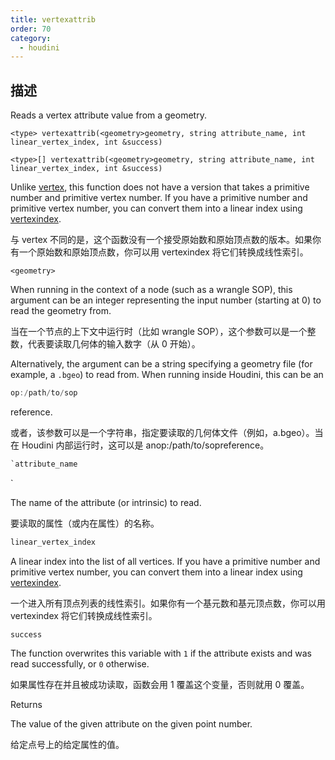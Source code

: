 ```yaml
---
title: vertexattrib
order: 70
category:
  - houdini
---
```

    
## 描述

Reads a vertex attribute value from a geometry.

`<type> vertexattrib(<geometry>geometry, string attribute_name, int linear_vertex_index, int &success)`

`<type>[] vertexattrib(<geometry>geometry, string attribute_name, int linear_vertex_index, int &success)`

Unlike [vertex](vertex.html "Reads a vertex attribute value from a
geometry."), this function does not have a version that takes a primitive
number and primitive vertex number. If you have a primitive number and
primitive vertex number, you can convert them into a linear index using
[vertexindex](vertexindex.html "Converts a primitive/vertex pair into a linear
vertex.").

与 vertex 不同的是，这个函数没有一个接受原始数和原始顶点数的版本。如果你有一个原始数和原始顶点数，你可以用 vertexindex 将它们转换成线性索引。

`<geometry>`

When running in the context of a node (such as a wrangle SOP), this argument
can be an integer representing the input number (starting at 0) to read the
geometry from.

当在一个节点的上下文中运行时（比如 wrangle SOP），这个参数可以是一个整数，代表要读取几何体的输入数字（从 0 开始）。

Alternatively, the argument can be a string specifying a geometry file (for
example, a `.bgeo`) to read from. When running inside Houdini, this can be an

```c
op:/path/to/sop
```

reference.

或者，该参数可以是一个字符串，指定要读取的几何体文件（例如，a.bgeo）。当在 Houdini 内部运行时，这可以是 anop:/path/to/sopreference。

```c
`attribute_name
```

`

The name of the attribute (or intrinsic) to read.

要读取的属性（或内在属性）的名称。

```c
linear_vertex_index
```

A linear index into the list of all vertices. If you have a primitive number
and primitive vertex number, you can convert them into a linear index using
[vertexindex](vertexindex.html "Converts a primitive/vertex pair into a linear
vertex.").

一个进入所有顶点列表的线性索引。如果你有一个基元数和基元顶点数，你可以用 vertexindex 将它们转换成线性索引。

`success`

The function overwrites this variable with `1` if the attribute exists and was
read successfully, or `0` otherwise.

如果属性存在并且被成功读取，函数会用 1 覆盖这个变量，否则就用 0 覆盖。

Returns

The value of the given attribute on the given point number.

给定点号上的给定属性的值。
